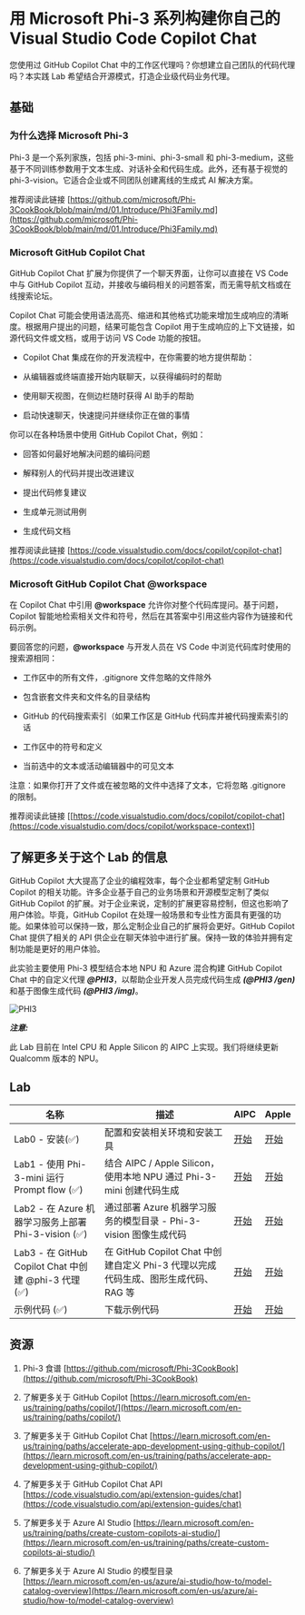 # 用 Microsoft Phi-3 系列构建你自己的 Visual Studio Code Copilot Chat 

您使用过 GitHub Copilot Chat 中的工作区代理吗？你想建立自己团队的代码代理吗？本实践 Lab 希望结合开源模式，打造企业级代码业务代理。

## 基础

### 为什么选择 Microsoft Phi-3

Phi-3 是一个系列家族，包括 phi-3-mini、phi-3-small 和 phi-3-medium，这些基于不同训练参数用于文本生成、对话补全和代码生成。此外，还有基于视觉的 phi-3-vision。它适合企业或不同团队创建离线的生成式 AI 解决方案。

推荐阅读此链接 [https://github.com/microsoft/Phi-3CookBook/blob/main/md/01.Introduce/Phi3Family.md](https://github.com/microsoft/Phi-3CookBook/blob/main/md/01.Introduce/Phi3Family.md)

### Microsoft GitHub Copilot Chat

GitHub Copilot Chat 扩展为你提供了一个聊天界面，让你可以直接在 VS Code 中与 GitHub Copilot 互动，并接收与编码相关的问题答案，而无需导航文档或在线搜索论坛。

Copilot Chat 可能会使用语法高亮、缩进和其他格式功能来增加生成响应的清晰度。根据用户提出的问题，结果可能包含 Copilot 用于生成响应的上下文链接，如源代码文件或文档，或用于访问 VS Code 功能的按钮。

- Copilot Chat 集成在你的开发流程中，在你需要的地方提供帮助：

- 从编辑器或终端直接开始内联聊天，以获得编码时的帮助

- 使用聊天视图，在侧边栏随时获得 AI 助手的帮助

- 启动快速聊天，快速提问并继续你正在做的事情

你可以在各种场景中使用 GitHub Copilot Chat，例如：

- 回答如何最好地解决问题的编码问题

- 解释别人的代码并提出改进建议

- 提出代码修复建议

- 生成单元测试用例

- 生成代码文档

推荐阅读此链接 [https://code.visualstudio.com/docs/copilot/copilot-chat](https://code.visualstudio.com/docs/copilot/copilot-chat)

### Microsoft GitHub Copilot Chat @workspace

在 Copilot Chat 中引用 **@workspace** 允许你对整个代码库提问。基于问题，Copilot 智能地检索相关文件和符号，然后在其答案中引用这些内容作为链接和代码示例。

要回答您的问题，**@workspace** 与开发人员在 VS Code 中浏览代码库时使用的搜索源相同：

- 工作区中的所有文件，.gitignore 文件忽略的文件除外

- 包含嵌套文件夹和文件名的目录结构

- GitHub 的代码搜索索引（如果工作区是 GitHub 代码库并被代码搜索索引的话

- 工作区中的符号和定义

- 当前选中的文本或活动编辑器中的可见文本

注意：如果你打开了文件或在被忽略的文件中选择了文本，它将忽略 .gitignore 的限制。

推荐阅读此链接 [[https://code.visualstudio.com/docs/copilot/copilot-chat](https://code.visualstudio.com/docs/copilot/workspace-context)]

## 了解更多关于这个 Lab 的信息

GitHub Copilot 大大提高了企业的编程效率，每个企业都希望定制 GitHub Copilot 的相关功能。许多企业基于自己的业务场景和开源模型定制了类似 GitHub Copilot 的扩展。对于企业来说，定制的扩展更容易控制，但这也影响了用户体验。毕竟，GitHub Copilot 在处理一般场景和专业性方面具有更强的功能。如果体验可以保持一致，那么定制企业自己的扩展将会更好。GitHub Copilot Chat 提供了相关的 API 供企业在聊天体验中进行扩展。保持一致的体验并拥有定制功能是更好的用户体验。

此实验主要使用 Phi-3 模型结合本地 NPU 和 Azure 混合构建 GitHub Copilot Chat 中的自定义代理 ***@PHI3***，以帮助企业开发人员完成代码生成 ***(@PHI3 /gen)*** 和基于图像生成代码 ***(@PHI3 /img)***。

![PHI3](../../../imgs/07/01/cover.png)

***注意:***

此 Lab 目前在 Intel CPU 和 Apple Silicon 的 AIPC 上实现。我们将继续更新 Qualcomm 版本的 NPU。

## Lab

| 名称 | 描述 | AIPC | Apple |
| ------------ | ----------- | -------- |-------- |
| Lab0 - 安装(✅) | 配置和安装相关环境和安装工具 | [开始](./HOL/AIPC/01.Installations.md) |[开始](./HOL/Apple/01.Installations.md) |
| Lab1 - 使用 Phi-3-mini 运行 Prompt flow (✅) | 结合 AIPC / Apple Silicon，使用本地 NPU 通过 Phi-3-mini 创建代码生成 | [开始](./HOL/AIPC/02.PromptflowWithNPU.md) |  [开始](./HOL/Apple/02.PromptflowWithMLX.md) |
| Lab2 - 在 Azure 机器学习服务上部署 Phi-3-vision (✅) | 通过部署 Azure 机器学习服务的模型目录 - Phi-3-vision 图像生成代码 | [开始](./HOL/AIPC/03.DeployPhi3VisionOnAzure.md) |[开始](./HOL/Apple/03.DeployPhi3VisionOnAzure.md) |
| Lab3 - 在 GitHub Copilot Chat 中创建 @phi-3 代理 (✅) | 在 GitHub Copilot Chat 中创建自定义 Phi-3 代理以完成代码生成、图形生成代码、RAG 等 | [开始](./HOL/AIPC/04.CreatePhi3AgentInVSCode.md) | [开始](./HOL/Apple/04.CreatePhi3AgentInVSCode.md) |
| 示例代码 (✅) | 下载示例代码 | [开始](../../../code/07.Lab/01/AIPC/) | [开始](../../../code/07.Lab/01/Apple/) |

## 资源

1. Phi-3 食谱 [https://github.com/microsoft/Phi-3CookBook](https://github.com/microsoft/Phi-3CookBook)

2. 了解更多关于 GitHub Copilot [https://learn.microsoft.com/en-us/training/paths/copilot/](https://learn.microsoft.com/en-us/training/paths/copilot/)

3. 了解更多关于 GitHub Copilot Chat [https://learn.microsoft.com/en-us/training/paths/accelerate-app-development-using-github-copilot/](https://learn.microsoft.com/en-us/training/paths/accelerate-app-development-using-github-copilot/)

4. 了解更多关于 GitHub Copilot Chat API [https://code.visualstudio.com/api/extension-guides/chat](https://code.visualstudio.com/api/extension-guides/chat)

5. 了解更多关于 Azure AI Studio [https://learn.microsoft.com/en-us/training/paths/create-custom-copilots-ai-studio/](https://learn.microsoft.com/en-us/training/paths/create-custom-copilots-ai-studio/)

6. 了解更多关于 Azure AI Studio 的模型目录 [https://learn.microsoft.com/en-us/azure/ai-studio/how-to/model-catalog-overview](https://learn.microsoft.com/en-us/azure/ai-studio/how-to/model-catalog-overview)